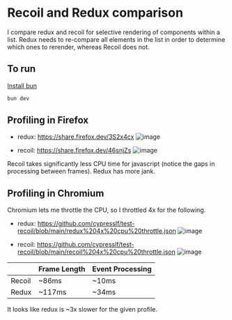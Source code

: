 # Recoil and Redux comparison

I compare redux and recoil for selective rendering of components within a list. Redux needs to re-compare all elements in the list in order to determine which ones to rerender, whereas Recoil does not.

## To run

[Install bun][1]

```sh
bun dev
```

[1]: https://bun.sh/docs/installation

## Profiling in Firefox

- redux: https://share.firefox.dev/3S2x4cx
![image](https://github.com/cypresslf/test-recoil/assets/133676745/9a111fce-0f58-4e38-9024-7b7c7c4c9f1b)

- recoil: https://share.firefox.dev/46snjZs
![image](https://github.com/cypresslf/test-recoil/assets/133676745/7fbd4ec8-057d-4e87-a080-e66f4663beaa)

Recoil takes significantly less CPU time for javascript (notice the gaps in processing between frames). Redux has more jank.


## Profiling in Chromium

Chromium lets me throttle the CPU, so I throttled 4x for the following.

- redux: https://github.com/cypresslf/test-recoil/blob/main/redux%204x%20cpu%20throttle.json
![image](https://github.com/cypresslf/test-recoil/assets/133676745/954d1559-2928-474f-b9ae-3f01957ee6fe)
  
- recoil: https://github.com/cypresslf/test-recoil/blob/main/recoil%204x%20cpu%20throttle.json
![image](https://github.com/cypresslf/test-recoil/assets/133676745/32cbb1b0-c65f-4ecf-9cbf-f05abf8ca2c9)

|           | Frame Length | Event Processing |
|-----------|--------------|------------|
| Recoil    | ~86ms        | ~10ms      |
| Redux     | ~117ms       | ~34ms      |

It looks like redux is ~3x slower for the given profile.
